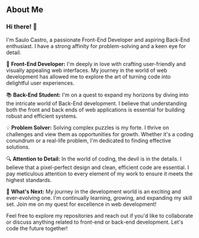 ## About Me

### Hi there! 👋

I'm Saulo Castro, a passionate Front-End Developer and aspiring Back-End enthusiast. I have a strong affinity for problem-solving and a keen eye for detail.

🌟 **Front-End Developer:** 
I'm deeply in love with crafting user-friendly and visually appealing web interfaces. My journey in the world of web development has allowed me to explore the art of turning code into delightful user experiences.

📚 **Back-End Student:** 
I'm on a quest to expand my horizons by diving into the intricate world of Back-End development. I believe that understanding both the front and back ends of web applications is essential for building robust and efficient systems.

💡 **Problem Solver:** 
Solving complex puzzles is my forte. I thrive on challenges and view them as opportunities for growth. Whether it's a coding conundrum or a real-life problem, I'm dedicated to finding effective solutions.

🔍 **Attention to Detail:** 
In the world of coding, the devil is in the details. I believe that a pixel-perfect design and clean, efficient code are essential. I pay meticulous attention to every element of my work to ensure it meets the highest standards.

🚀 **What's Next:**
My journey in the development world is an exciting and ever-evolving one. I'm continually learning, growing, and expanding my skill set. Join me on my quest for excellence in web development!

Feel free to explore my repositories and reach out if you'd like to collaborate or discuss anything related to front-end or back-end development. Let's code the future together!
